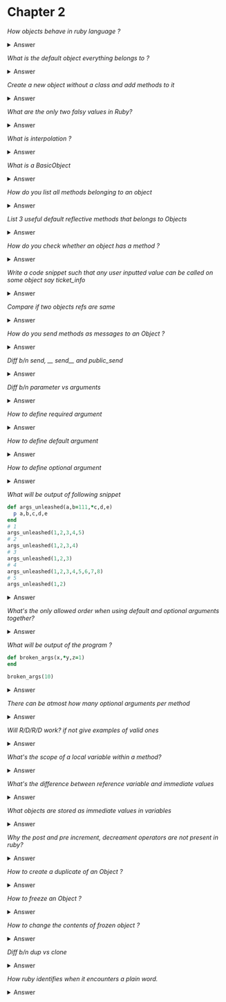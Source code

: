 # Chapter 2

*How objects behave in ruby language ?*
<details>
<summary>Answer</summary>

- An object is like a new born in ruby.
- It has some default set of behaviors
- It can also be taught any new behaviors which is not defined by the parent (i.e the class that created it.)
- We can also link to analogy of cell and DNA.

</details>

*What is the default object everything belongs to ?*
<details>
<summary>Answer</summary>
Object
</details>

*Create a new object without a class and add methods to it*
<details>
<summary>Answer</summary>

```ruby
a = Object.new
def a.say_hello
  puts "hello there!!!"
end
```
</details>

*What are the only two falsy values in Ruby?*
<details>
<summary>Answer</summary>

- False and nil
</details>

*What is interpolation ?*
<details>
<summary>Answer</summary>

- substituting any expression in a string

```ruby
value = "interpolation"
"this is #{interpolation}.
I can put any expression like #{1+3}
```
</details>

*What is a BasicObject*
<details>
<summary>Answer</summary>

- The bare minimal Object with only a few methods.
- It doesn't even have "methods" method or inspect or object_id
</details>

*How do you list all methods belonging to an object*
<details>
<summary>Answer</summary>

- my_object.methods

</details>

*List 3 useful default reflective methods that belongs to Objects*
<details>
<summary>Answer</summary>

1. object_id
2. respond_to?
3. send or __ send__

</details>

*How do you check whether an object has a method ?*
<details>
<summary>Answer</summary>

```ruby
my_object.respond_to?("message")
```
</details>

*Write a code snippet such that any user inputted value can be called on some object say ticket_info*
<details>
<summary>Answer</summary>

```ruby
user_message = gets.chomp
if my_object.respond_to?(user_message)
  ticket_info.send(user_message)
else
  puts "Ticket object cannot respond to the message #{user_message}"
end
```
</details>

*Compare if two objects refs are same*
<details>
<summary>Answer</summary>

```ruby
object_a.object_id == object_b.object_id
```

</details>

*How do you send methods as messages to an Object ?*
<details>
<summary>Answer</summary>

Using the dot operator or send method message

</details>

*Diff b/n send, __ send__ and public_send*
<details>
<summary>Answer</summary>

- send and __send___ are essentially same. __send___ is defined in order to avoid confusion and name clashes.
- *public_send* can only access public methods.

</details>

*Diff b/n parameter vs arguments*
<details>
<summary>Answer</summary>

- parameter is formal way of defining variables that the method will accept during method definition.
- arguments are the list of variables passed at run time when calling a function

</details>

*How to define required argument*
<details>
<summary>Answer</summary>


```ruby
def one_required_param(a)

end
```

</details>

*How to define default argument*
<details>
<summary>Answer</summary>


```ruby
def one_default_param(a=100)

end
```

</details>

*How to define optional argument*
<details>
<summary>Answer</summary>


```ruby
def multi_optional_param(*a)
end
```

</details>

*What will be output of following snippet*

```ruby
def args_unleashed(a,b=111,*c,d,e)
  p a,b,c,d,e
end
# 1
args_unleashed(1,2,3,4,5)
# 2
args_unleashed(1,2,3,4)
# 3
args_unleashed(1,2,3)
# 4
args_unleashed(1,2,3,4,5,6,7,8)
# 5
args_unleashed(1,2)
```

<details>
<summary>Answer</summary>

- I will be printed in one line each for simplicity, I'm just giving the return value.

1. [1, 2, [3], 4, 5]
2. [1, 2, [], 3, 4]
3. [1, 1, [], 2, 3]
4. [1, 2, [3, 4, 5, 6], 7, 8]

</details>

*What's the only allowed order when using default and optional arguments together?*
<details>
<summary>Answer</summary>

- optional or sponge argument can only be put after the default arguments and never before them
- defaul
- it will raise syntax error

</details>

*What will be output of the program ?*

```ruby
def broken_args(x,*y,z=1)
end

broken_args(10)
```
<details>
<summary>Answer</summary>

- default could never get a value since sponge will not leave anything for z.

</details>

*There can be atmost how many optional arguments per method*
<details>
<summary>Answer</summary>

- Only one always

</details>

*Will R/D/R/D work? if not give examples of valid ones*
<details>
<summary>Answer</summary>

- It will throw syntax error.

</details>

*What's the scope of a local variable within a method?*
<details>
<summary>Answer</summary>

- It is visible only in that method.

</details>

*What's the difference between reference variable and immediate values*
<details>
<summary>Answer</summary>

- Usually all objects in ruby are stored as reference in a variable.
- But there some objects that are directly stored in the variable itself.

</details>

*What objects are stored as immediate values in variables*
<details>
<summary>Answer</summary>

1. numbers - integer and floats
2. symbols
3. true and false
4. nil

</details>

*Why the post and pre increment, decreament operators are not present in ruby?*
<details>
<summary>Answer</summary>

- In ruby even though immediate values mean that they are directly present in the variable itself, it's actually a bit different in how it's present.
- For example, the existence of an integer 100 is always unique no matter how many variables are referencing to it.

```ruby
a = 100
b = 100
p a.object_id
# 201
p c.object_id
# 201
```

- ++ and -- would mean re-assigning the variable to the next object. It doesn't make any sense.

</details>

*How to create a duplicate of an Object ?*
<details>
<summary>Answer</summary>


```ruby
my_object.dup
```

</details>

*How to freeze an Object ?*
<details>
<summary>Answer</summary>


```ruby
def change_string(str)
  str.replace("New string content!")
end

s = "Original string content!"
s.freeze
change_string(s) 
# will throw FrozenError (can’t modify frozen string)
```

</details>

*How to change the contents of frozen object ?*
<details>
<summary>Answer</summary>

- There is no un freeze method.
- They can't be changed.

</details>

*Diff b/n dup vs clone*
<details>
<summary>Answer</summary>

- calling dup on frozen object copies the object and the new object is not frozen
- clone copies the frozen object with forzen mode on.

</details>

*How ruby identifies when it encounters a plain word.*
<details>
<summary>Answer</summary>

1. If the identifier is a keyword, it’s a keyword (Ruby has an internal list of these and recognizes them).
2. If there’s an equal sign (=) to the right of the identifier, it’s a local variable undergoing an assignment.
3. Otherwise, the identifier is assumed to be a local variable or method call, both of which are treated the same way by the Ruby interpreter. That's why the error message also says undefined local variable or method.
</details>